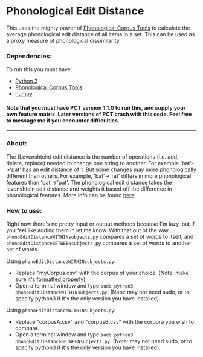 # Phonological Edit Distance
This uses the mighty power of [Phonological Corpus Tools](http://phonologicalcorpustools.github.io/CorpusTools/) to calculate the average phonological edit distance of all items in a set. This can be used as a proxy measure of phonological dissimilarity.

### Dependencies:
To run this you must have:  
* [Python 3](https://www.python.org/download/releases/3.0/)  
* [Phonological Corpus Tools](http://phonologicalcorpustools.github.io/CorpusTools/)  
* [numpy](http://www.numpy.org/)  

#### Note that you *must* have PCT version 1.1.0 to run this, and supply your own feature matrix. Later versions of PCT crash with this code. Feel free to message me if you encounter difficulties.
    
------------------------------------------------------------

### About:  
The (Levenshtein) edit distance is the number of operations (i.e. add, delete, replace) needed to change one string to another. For example 'bat'->'pat' has an edit distance of 1. But some changes may more phonologically different than others. For example, 'bat'->'rat' differs in more phonological features than 'bat'->'pat'. The phonological edit distance takes the levenshtein edit distance and weights it based off the difference in phonological features. More info can be found [here](http://corpustools.readthedocs.io/en/latest/string_similarity.html#phonological-edit-distance)

### How to use:  

Right now there's no pretty input or output methods because I'm lazy, but if you feel like adding them in let me know. With that out of the way...  
`phonoEditDistanceWITHINsubjects.py` compares a set of words to itself, and `phonoEditDistanceBETWEENsubjects.py` compares a set of words to another set of words.

Using `phonoEditDistanceWITHINsubjects.py`:  
* Replace "myCorpus.csv" with the corpus of your choice. (Note: make sure it's [formatted properly](http://corpustools.readthedocs.io/en/latest/loading_corpora.html))  
* Open a terminal window and type `sudo python3 phonoEditDistanceWITHINsubjects.py`. (Note: may not need sudo, or to specify python3 if it's the only version you have installed).  

Using `phonoEditDistanceWITHINsubjects.py`:  
* Replace "corpusA.csv" and "corpusB.csv" with the corpora you wish to compare.
* Open a terminal window and type `sudo python3 phonoEditDistanceBETWEENsubjects.py`. (Note: may not need sudo, or to specify python3 if it's the only version you have installed).
